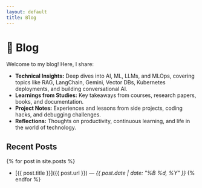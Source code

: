 ```yaml
---
layout: default
title: Blog
---
```


# 📝 Blog

Welcome to my blog! Here, I share:

- **Technical Insights:** Deep dives into AI, ML, LLMs, and MLOps, covering topics like RAG, LangChain, Gemini, Vector DBs, Kubernetes deployments, and building conversational AI.
- **Learnings from Studies:** Key takeaways from courses, research papers, books, and documentation.
- **Project Notes:** Experiences and lessons from side projects, coding hacks, and debugging challenges.
- **Reflections:** Thoughts on productivity, continuous learning, and life in the world of technology.

## Recent Posts

{% for post in site.posts %}
- [{{ post.title }}]({{ post.url }}) — *{{ post.date | date: "%B %d, %Y" }}*
{% endfor %}